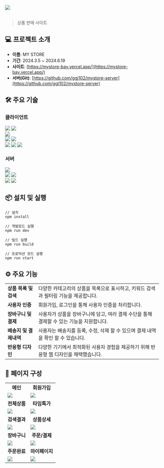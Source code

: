 <div >
  <img src='https://github.com/user-attachments/assets/e8d8efc5-c2e6-40f6-bdee-3c98ff5a02dd'/>
</div>
<br/>

> 상품 판매 사이트

## 💻 프로젝트 소개
- **이름**: MY STORE
- **기간**: 2024.3.5 ~ 2024.6.19
- **사이트**: [https://mystore-bay.vercel.app/](https://mystore-bay.vercel.app/)
- **서버(Git)**: [https://github.com/ggj102/mystore-server](https://github.com/ggj102/mystore-server)

## 🛠️ 주요 기술
### 클라이언트
<div>
   <img src="https://img.shields.io/badge/Next-000000?style=for-the-badge&logo=Next.js&logoColor=white"/>
   <img src="https://img.shields.io/badge/react-61DAFB?style=for-the-badge&logo=react&logoColor=white"/>
   <br/>
   <img src="https://img.shields.io/badge/typescript-3178C6?style=for-the-badge&logo=typescript&logoColor=white"/>
   <br/>
  <img src="https://img.shields.io/badge/html5-E34F26?style=for-the-badge&logo=html5&logoColor=white"/>
  <img src="https://img.shields.io/badge/css3-1572B6?style=for-the-badge&logo=css3&logoColor=white"/>
   <br/>
  <img src="https://img.shields.io/badge/sass-CC6699?style=for-the-badge&logo=sass&logoColor=white"/>
  <img src="https://img.shields.io/badge/Framer motion-0055FF?style=for-the-badge&logo=Framer motion&logoColor=white"/>
  <img src="https://img.shields.io/badge/reacthookform-EC5990?style=for-the-badge&logo=reacthookform&logoColor=white"/>
</div>


### 서버
<div>
<img src="https://img.shields.io/badge/express-000000?style=for-the-badge&logo=express&logoColor=white"/>
  <br/>
 <img src="https://img.shields.io/badge/postgresql-4169E1?style=for-the-badge&logo=postgresql&logoColor=white"/>
 <img src="https://img.shields.io/badge/prisma-2D3748?style=for-the-badge&logo=prisma&logoColor=white"/>
 <br/>
 <img src="https://img.shields.io/badge/JWT-000000?style=for-the-badge&logo=jsonwebtokens&logoColor=white"/>
 <img src="https://img.shields.io/badge/puppeteer-40B5A4?style=for-the-badge&logo=puppeteer&logoColor=white"/>
 <br/>

</div>


## 📦 설치 및 실행
```
// 설치
npm install

// 개발모드 실행
npm run dev

// 빌드 실행
npm run build

// 프로덕션 모드 실행
npm run start
```
## ⚙️ 주요 기능
<table>
  <tr>
    <td><strong>상품 목록 및 검색</strong></td>
    <td>다양한 카테고리의 상품을 목록으로 표시하고, 키워드 검색과 필터링 기능을 제공합니다.</td>
  </tr>
  <tr>
    <td><strong>사용자 인증</strong></td>
    <td>회원가입, 로그인을 통해 사용자 인증을 처리합니다.</td>
  </tr>
  <tr>
    <td><strong>장바구니 및 결제</strong></td>
    <td>사용자가 상품을 장바구니에 담고, 여러 결제 수단을 통해 결제할 수 있는 기능을 지원합니다.</td>
  </tr>
  <tr>
    <td><strong>배송지 및 결제내역</strong></td>
    <td>사용자는 배송지를 등록, 수정, 삭제 할 수 있으며 결제 내역을 확인 할 수 있습니다.</td>
  </tr>
  <tr>
    <td><strong>반응형 디자인</strong></td>
    <td>다양한 기기에서 최적화된 사용자 경험을 제공하기 위해 반응형 웹 디자인을 채택했습니다.</td>
  </tr>
</table>

 ## 📃 페이지 구성
 <table>
   <tr>
     <td align='center'><strong>메인</strong></td>
     <td align='center'><strong>회원가입</strong></td>
   </tr>
   <tr>
     <td>
       <img src='https://github.com/user-attachments/assets/70aea798-0deb-433b-89e1-cd2fcba9452b'/>
     </td>
     <td>
       <img src='https://github.com/user-attachments/assets/23e265f8-abce-4f8d-8892-a27c3e3d3d5d'/>
     </td>
   </tr>
   <tr>
     <td align='center'><strong>전체상품</strong></td>
     <td align='center'><strong>타임특가</strong></td>
   </tr>
   <tr>
     <td>
       <img src='https://github.com/user-attachments/assets/273a6833-5f64-45ae-ad0f-7aed0eb16ba9'/>
     </td>
     <td>
       <img src='https://github.com/user-attachments/assets/27fcdad3-211b-4392-9e1d-d5dd7a06e062'/>
     </td>
   </tr>

   <tr>
     <td align='center'><strong>검색결과</strong></td>
     <td align='center'><strong>상품상세</strong></td>
   </tr>
   <tr>
     <td>
       <img src='https://github.com/user-attachments/assets/761df83a-76f2-438d-9d91-980e2f37e836'/>
     </td>
     <td>
       <img src='https://github.com/user-attachments/assets/2ff246b6-b0db-44e3-81b4-6d2ebcf907f0'/>
     </td>
   </tr>

  <tr>
     <td align='center'><strong>장바구니</strong></td>
     <td align='center'><strong>주문/결제</strong></td>
   </tr>
   <tr>
     <td>
       <img src='https://github.com/user-attachments/assets/3d4b2de5-0bc3-4e8f-9bbb-ac92df9f2a4a'/>
     </td>
     <td>
       <img src='https://github.com/user-attachments/assets/c744c4d2-ea05-4451-ae02-57bdaaf32f14'/>
     </td>
   </tr>
   <tr>
      <td align='center' fontWeight='bold'><strong>주문완료</strong></td>
     <td align='center' fontWeight='bold'><strong>마이페이지</strong></td>
   </tr>
   <tr>
     <td>
       <img src='https://github.com/user-attachments/assets/6f3cc890-e5f0-4997-ba1a-896f52e28d33'/>
     </td>
     <td>
       <img src='https://github.com/user-attachments/assets/860c1063-0abe-4b58-bc04-b54581f0e25e'/>
     </td>
   </tr>
 </table>
